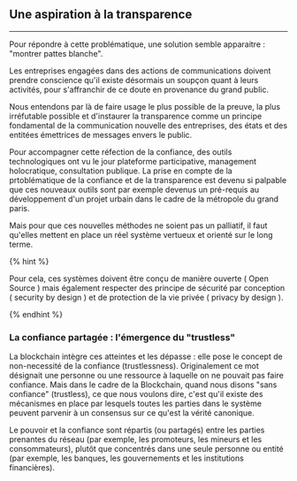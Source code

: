 ## Une aspiration à la transparence
---

Pour répondre à cette problématique, une solution semble apparaitre : "montrer pattes blanche".

Les entreprises engagées dans des actions de communications doivent prendre conscience qu'il existe désormais un soupçon quant à leurs activités, pour s'affranchir de ce doute en provenance du grand public.

Nous entendons par là de faire usage le plus possible de la preuve, la plus irréfutable possible et d'instaurer la transparence comme un principe fondamental de la communication nouvelle des entreprises, des états et des entitées émettrices de messages envers le public.

Pour accompagner cette réfection de la confiance, des outils technologiques ont vu le jour  plateforme participative, management holocratique, consultation publique. La prise en compte de la prtoblématique de la confiance et de la transparence est devenu si palpable que ces nouveaux outils sont par exemple devenus un pré-requis au développement d'un projet urbain dans le cadre de la métropole du grand paris.

Mais pour que ces nouvelles méthodes ne soient pas un palliatif, il faut qu'elles mettent en place un réel système vertueux et orienté sur le long terme.

{% hint %}

Pour cela, ces systèmes doivent être conçu de manière ouverte ( Open Source ) mais également respecter des principe de sécurité par conception ( security by design ) et de protection de la vie privée ( privacy by design ).

{% endhint %}

### La confiance partagée :  l'émergence du "trustless"
 
La blockchain intègre ces atteintes et les dépasse : elle pose le concept de non-necessité de la confiance (trustlessness). Originalement ce mot désignait une personne ou une ressource à laquelle on ne pouvait pas faire confiance. Mais dans le cadre de la Blockchain, quand nous disons "sans confiance" (trustless), ce que nous voulons dire, c'est qu'il existe des mécanismes en place par lesquels toutes les parties dans le système peuvent parvenir à un consensus sur ce qu'est la vérité canonique. 

Le pouvoir et la confiance sont répartis (ou partagés) entre les parties prenantes du réseau (par exemple, les promoteurs, les mineurs et les consommateurs), plutôt que concentrés dans une seule personne ou entité (par exemple, les banques, les gouvernements et les institutions financières).
